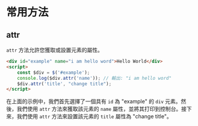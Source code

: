 # 常用方法

## attr

`attr` 方法允許您獲取或設置元素的屬性。

```html
<div id="example" name="i am hello word">Hello World</div>
<script>
    const $div = $('#example');
    console.log($div.attr('name')); // 輸出: "i am hello word"
    $div.attr('title', "change title");
</script>
```

在上面的示例中，我們首先選擇了一個具有 `id` 為 "example" 的 `div` 元素。然後，我們使用 `attr` 方法來獲取該元素的 `name` 屬性，並將其打印到控制台。接下來，我們使用 `attr` 方法來設置該元素的 `title` 屬性為 "change title"。
